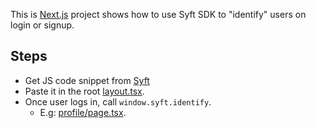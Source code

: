 This is [Next.js](https://nextjs.org/) project shows how to use Syft SDK to "identify" users on login or signup. 

## Steps

- Get JS code snippet from [Syft](https://app.syftdata.com/dashboard/settings/snippets)
- Paste it in the root [layout.tsx](./src/app/layout.tsx). 
- Once user logs in, call `window.syft.identify`.
   - E.g: [profile/page.tsx](./src/app/profile/page.tsx). 
